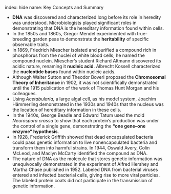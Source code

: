 index: hide
name: Key Concepts and Summary

  *  **DNA** was discovered and characterized long before its role in heredity was understood. Microbiologists played significant roles in demonstrating that DNA is the hereditary information found within cells.
  * In the 1850s and 1860s, Gregor Mendel experimented with true-breeding garden peas to demonstrate the  **heritability** of specific observable traits.
  * In 1869, Friedrich Miescher isolated and purified a compound rich in phosphorus from the nuclei of white blood cells; he named the compound nuclein. Miescher’s student Richard Altmann discovered its acidic nature, renaming it  **nucleic acid**. Albrecht Kossell characterized the  **nucleotide bases** found within nucleic acids.
  * Although Walter Sutton and Theodor Boveri proposed the  **Chromosomal Theory of Inheritance** in 1902, it was not scientifically demonstrated until the 1915 publication of the work of Thomas Hunt Morgan and his colleagues.
  * Using  *Acetabularia,* a large algal cell, as his model system, Joachim Hämmerling demonstrated in the 1930s and 1940s that the nucleus was the location of hereditary information in these cells.
  * In the 1940s, George Beadle and Edward Tatum used the mold  *Neurospora crassa* to show that each protein’s production was under the control of a single gene, demonstrating the  **“one gene–one enzyme” hypothesis**.
  * In 1928, Frederick Griffith showed that dead encapsulated bacteria could pass genetic information to live nonencapsulated bacteria and transform them into harmful strains. In 1944, Oswald Avery, Colin McLeod, and Maclyn McCarty identified the compound as DNA.
  * The nature of DNA as the molecule that stores genetic information was unequivocally demonstrated in the experiment of Alfred Hershey and Martha Chase published in 1952. Labeled DNA from bacterial viruses entered and infected bacterial cells, giving rise to more viral particles. The labeled protein coats did not participate in the transmission of genetic information.
